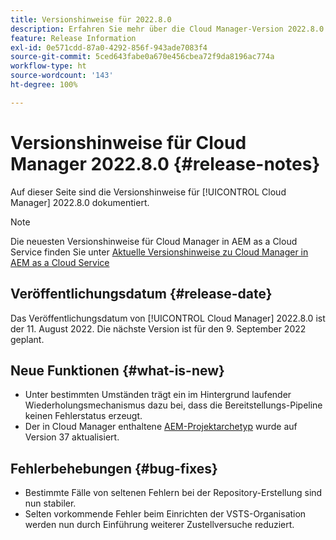 ```yaml
---
title: Versionshinweise für 2022.8.0
description: Erfahren Sie mehr über die Cloud Manager-Version 2022.8.0.
feature: Release Information
exl-id: 0e571cdd-87a0-4292-856f-943ade7083f4
source-git-commit: 5ced643fabe0a670e456cbea72f9da8196ac774a
workflow-type: ht
source-wordcount: '143'
ht-degree: 100%

---
```


# Versionshinweise für Cloud Manager 2022.8.0 {#release-notes}

Auf dieser Seite sind die Versionshinweise für [!UICONTROL Cloud Manager] 2022.8.0 dokumentiert.

>[!NOTE]
>
>Die neuesten Versionshinweise für Cloud Manager in AEM as a Cloud Service finden Sie unter [Aktuelle Versionshinweise zu Cloud Manager in AEM as a Cloud Service](https://experienceleague.adobe.com/de/docs/experience-manager-cloud-service/content/release-notes/cloud-manager/current)

## Veröffentlichungsdatum {#release-date}

Das Veröffentlichungsdatum von [!UICONTROL Cloud Manager] 2022.8.0 ist der 11. August 2022. Die nächste Version ist für den 9. September 2022 geplant.

## Neue Funktionen {#what-is-new}

* Unter bestimmten Umständen trägt ein im Hintergrund laufender Wiederholungsmechanismus dazu bei, dass die Bereitstellungs-Pipeline keinen Fehlerstatus erzeugt.
* Der in Cloud Manager enthaltene [AEM-Projektarchetyp](https://experienceleague.adobe.com/de/docs/experience-manager-core-components/using/developing/archetype/overview) wurde auf Version 37 aktualisiert.

## Fehlerbehebungen {#bug-fixes}

* Bestimmte Fälle von seltenen Fehlern bei der Repository-Erstellung sind nun stabiler.
* Selten vorkommende Fehler beim Einrichten der VSTS-Organisation werden nun durch Einführung weiterer Zustellversuche reduziert.
